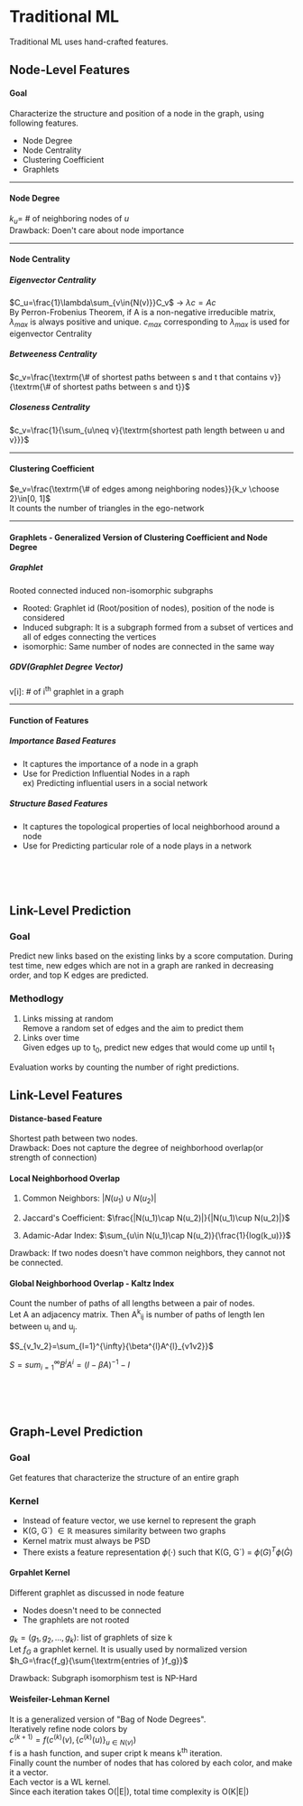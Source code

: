 # Traditional ML

Traditional ML uses hand-crafted features. 

## Node-Level Features
#### Goal
Characterize the structure and position of a node in the graph, using following features.
+ Node Degree
+ Node Centrality
+ Clustering Coefficient
+ Graphlets

---
#### Node Degree
$k_u=$ # of neighboring nodes of $u$ <br />
Drawback: Doen't care about node importance

---
#### Node Centrality
##### Eigenvector Centrality
$C_u=\frac{1}\lambda\sum_{v\in{N(v)}}C_v$ &rarr; $\lambda{c}=Ac$ <br />
By Perron-Frobenius Theorem, if A is a non-negative irreducible matrix, $\lambda_{max}$ is always positive and unique. $c_{max}$ corresponding to $\lambda_{max}$ is used for eigenvector Centrality
##### Betweeness Centrality
$c_v=\frac{\textrm{\# of shortest paths between s and t that contains v}}{\textrm{\# of shortest paths between s and t}}$
##### Closeness Centrality
$c_v=\frac{1}{\sum_{u\neq v}{\textrm{shortest path length between u and v}}}$

---
#### Clustering Coefficient
$e_v=\frac{\textrm{\# of edges among neighboring nodes}}{k_v \choose 2}\in[0, 1]$ <br />
It counts the number of triangles in the ego-network

---
#### Graphlets - Generalized Version of Clustering Coefficient and Node Degree
##### Graphlet 
Rooted connected induced non-isomorphic subgraphs<br />
+ Rooted: Graphlet id (Root/position of nodes), position of the node is considered
+ Induced subgraph: It is a subgraph formed from a subset of vertices and all of edges connecting the vertices
+ isomorphic: Same number of nodes are connected in the same way 
##### GDV(Graphlet Degree Vector)
v[i]: # of i<sup>th</sup> graphlet in a graph

---
#### Function of Features
##### Importance Based Features
+ It captures the importance of a node in a graph <br /> 
+ Use for Prediction Influential Nodes in a raph <br />
  ex) Predicting influential users in a social network
##### Structure Based Features
+ It captures the topological properties of local neighborhood around a node
+ Use for Predicting particular role of a node plays in a network

<br /> <br/> <br/>


## Link-Level Prediction
### Goal
Predict new links based on the existing links by a score computation.
During test time, new edges which are not in a graph are ranked in decreasing order, and top K edges are predicted.
### Methodlogy
1. Links missing at random <br />
   Remove a random set of edges and the aim to predict them
2. Links over time <br />
   Given edges up to t<sub>0</sub>, predict new edges that would come up until t<sub>1</sub> <br/>

Evaluation works by counting the number of right predictions.

## Link-Level Features
#### Distance-based Feature
Shortest path between two nodes. <br />
Drawback: Does not capture the degree of neighborhood overlap(or strength of connection)
#### Local Neighborhood Overlap

1. Common Neighbors: $|N(u_1)\cup N(u_2)|$

2. Jaccard's Coefficient: $\frac{|N(u_1)\cap N(u_2)|}{|N(u_1)\cup N(u_2)|}$

3. Adamic-Adar Index: $\sum_{u\in N(u_1)\cap N(u_2)}{\frac{1}{log(k_u)}}$

Drawback: If two nodes doesn't have common neighbors, they cannot not be connected.
#### Global Neighborhood Overlap - Kaltz Index
Count the number of paths of all lengths between a pair of nodes. <br />
Let A an adjacency matrix. Then A<sup>k</sup><sub>ij</sub>  is number of paths of length len between u<sub>i</sub> and u<sub>j</sub>. <br />

$S_{v_1v_2}=\sum_{l=1}^{\infty}{\beta^{l}A^{l}_{v1v2}}$ <br />

$S=sum_{i=1}^{\infty}{B^iA^i}=(I-\beta A)^{-1}-I$ <br />

<br /> <br/> <br/>

## Graph-Level Prediction
### Goal
Get features that characterize the structure of an entire graph
### Kernel
+ Instead of feature vector, we use kernel to represent the graph
+ K(G, G`) $\in \mathbb{R}$ measures similarity between two graphs
+ Kernel matrix must always be PSD
+ There exists a feature representation ${\phi(\cdot)}$ such that K(G, G`) = ${\phi(G)^T\phi(\grave{G})}$

#### Grpahlet Kernel
Different graphlet as discussed in node feature
- Nodes doesn't need to be connected
- The graphlets are not rooted

$g_k=(g_1, g_2,...,g_k)$: list of graphlets of size k <br />
Let $f_G$ a graphlet kernel. It is usually used by normalized version $h_G=\frac{f_g}{\sum{\textrm{entries of }f_g}}$ </br> 

Drawback: Subgraph isomorphism test is NP-Hard

#### Weisfeiler-Lehman Kernel
It is a generalized version of "Bag of Node Degrees". <br/>
Iteratively refine node colors by <br/>
$c^{(k+1)}=f({c^{(k)}(v), \{c^{(k)}(u)}\}_{u \in N(v)})$ <br/>
f is a hash function, and super cript k means k<sup>th</sup> iteration. <br/> 
Finally count the number of nodes that has colored by each color, and make it a vector. </br>
Each vector is a WL kernel. </br>
Since each iteration takes O(|E|), total time complexity is O(K|E|)
